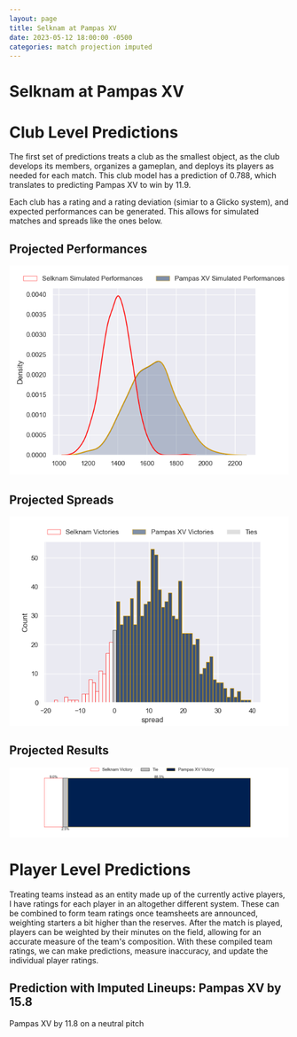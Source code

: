 ```yaml
---  
layout: page  
title: Selknam at Pampas XV  
date: 2023-05-12 18:00:00 -0500  
categories: match projection imputed  
---
```

# Selknam at Pampas XV

# Club Level Predictions


The first set of predictions treats a club as the smallest object, as the club develops its members, organizes a gameplan, and deploys its players as needed for each match. This club model has a prediction of 0.788, which translates to predicting Pampas XV to win by 11.9.

Each club has a rating and a rating deviation (simiar to a Glicko system), and expected performances can be generated. This allows for simulated matches and spreads like the ones below.
## Projected Performances


![Projected Performances](plots/performances_2023-05-12-PampasXV-Selknam.png)
## Projected Spreads


![Projected Spreads](plots/spreads_2023-05-12-PampasXV-Selknam.png)
## Projected Results


![Projected Results](plots/resultbar_2023-05-12-PampasXV-Selknam.png)
# Player Level Predictions


Treating teams instead as an entity made up of the currently active players, I have ratings for each player in an altogether different system. These can be combined to form team ratings once teamsheets are announced, weighting starters a bit higher than the reserves. After the match is played, players can be weighted by their minutes on the field, allowing for an accurate measure of the team's composition. With these compiled team ratings, we can make predictions, measure inaccuracy, and update the individual player ratings.
## Prediction with Imputed Lineups: Pampas XV by 15.8


Pampas XV by 11.8 on a neutral pitch

